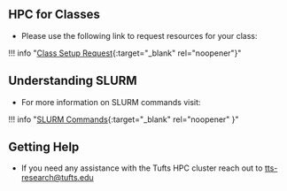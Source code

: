 ## HPC for Classes

- Please use the following link to request resources for your class:

!!! info "[Class Setup Request](https://tufts.qualtrics.com/jfe/form/SV_d7o0UZFgK1PFXnv){:target="_blank" rel="noopener"}"

## Understanding SLURM

- For more information on SLURM commands visit:

!!! info "[SLURM Commands](https://slurm.schedmd.com/man_index.html){:target="_blank" rel="noopener" }"


## Getting Help

- If you need any assistance with the Tufts HPC cluster reach out to [tts-research@tufts.edu](tts-research@tufts.edu) 
